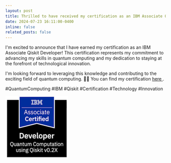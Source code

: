 ```yaml
---
layout: post
title: Thrilled to have received my certification as an IBM Associate Qiskit Developer! 🎓
date: 2024-07-23 16:11:00-0400
inline: false
related_posts: false
---
```


I'm excited to announce that I have earned my certification as an IBM Associate Qiskit Developer! This certification represents my commitment to advancing my skills in quantum computing and my dedication to staying at the forefront of technological innovation.

I'm looking forward to leveraging this knowledge and contributing to the exciting field of quantum computing. 🚀✨
You can find my certification <a href ='https://www.credly.com/badges/f5f53020-680b-474e-9ab8-05dec141dbf5/linked_in?t=sh2hvq'>here </a>.

#QuantumComputing #IBM #Qiskit #Certification #Technology #Innovation

![image info](_news/ibm-certified-associate-developer-quantum-computation-using-qiskit-v0-2x.png)
